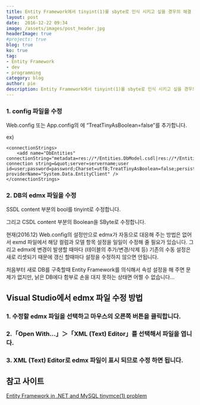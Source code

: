 ```yaml
---
title: Entity Framework에서 tinyint(1)를 sbyte로 인식 시키고 싶을 경우의 해결 방법
layout: post
date:  2016-12-22 09:34
image: /assets/images/post_header.jpg
headerImage: true
#projects: true
blog: true
ko: true
tag:
- Entity Framework
- dev
- programming
category: blog
author: pie
description: Entity Framework에서 tinyint(1)를 sbyte로 인식 시키고 싶을 경우의 해결 방법
---
```


### 1. config 파일을 수정

Web.config 또는 App.config의 <connectionString>에 “TreatTinyAsBoolean=false”를 추가합니다.

ex)
```
<connectionStrings>
    <add name="DbEntities" connectionString="metadata=res://*/Entities.DbModel.csdl|res://*/Entities.DbModel.ssdl|res://*/Entities.DbModel.msl;provider=MySql.Data.MySqlClient;provider connection string=&quot;server=servername;user id=user;password=password;Charset=utf8;TreatTinyAsBoolean=false;persistsecurityinfo=True;database=db;" providerName="System.Data.EntityClient" />
</connectionStrings>
```

### 2. DB의 edmx 파일을 수정
SSDL content 부분의 bool를 tinyint로 수정합니다.

그리고 CSDL content 부분의 Boolean을 SByte로 수정합니다.


현재(2016.12) Web.config의 설정만으로 edmx가 자동으로 대응해 주는 방법은 없어서 exmd 파일에서 해당 컬럼과 모델 항목 설정을 일일이 수정해 줄 필요가 있습니다. 그리고 edmx에 변경이 발생할 때마다 (테이블의 추가/변경/삭제 등) 기존의 수동 설정은 새로 리셋되기 때문에 갱신 할때마다 설정을 수정하지 않으면 안됩니다.


처음부터 새로 DB를 구축할때 Entity Framework를 의식해서 속성 설정을 해 주면 문제가 없지만, 낡은 DB에다 함부로 손을 대지 못하는 상태면 어쩔 수 없습니다...


## Visual Studio에서 edmx 파일 수정 방법
### 1. 수정할 edmx 파일을 선택하고 마우스의 오른쪽 버튼을 클릭합니다.
### 2.「Open With…」＞「XML (Text) Editor」를 선택해서 파일을 엽니다.
### 3. XML (Text) Editor로 edmx 파일이 표시 되므로 수정 하면 됩니다.


## 참고 사이트
[Entity Framework in .NET and MySQL tinymce(1) problem](http://www.solution.to/2016/03/entity-framework-in-net-and-mysql-tinymce1-problem/)

